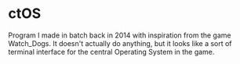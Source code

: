 # ctOS
Program I made in batch back in 2014 with inspiration from the game Watch_Dogs. It doesn't actually do anything, but it looks like a sort of terminal interface for the central Operating System in the game.
